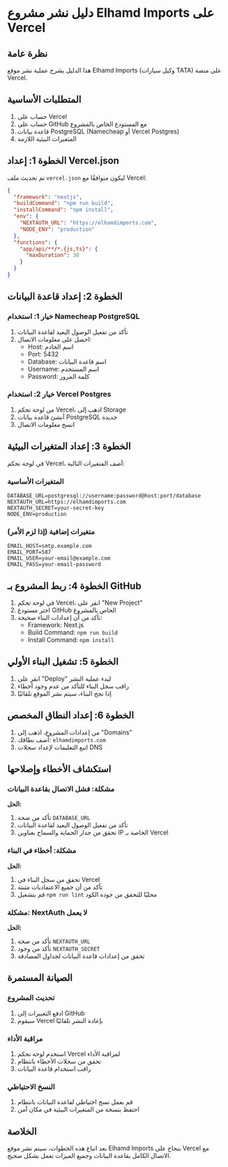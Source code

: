 # دليل نشر مشروع Elhamd Imports على Vercel

## نظرة عامة
هذا الدليل يشرح عملية نشر موقع Elhamd Imports (وكيل سيارات TATA) على منصة Vercel.

## المتطلبات الأساسية
1. حساب على Vercel
2. حساب على GitHub مع المستودع الخاص بالمشروع
3. قاعدة بيانات PostgreSQL (Namecheap أو Vercel Postgres)
4. المتغيرات البيئية اللازمة

## الخطوة 1: إعداد Vercel.json
تم تحديث ملف `vercel.json` ليكون متوافقًا مع Vercel:

```json
{
  "framework": "nextjs",
  "buildCommand": "npm run build",
  "installCommand": "npm install",
  "env": {
    "NEXTAUTH_URL": "https://elhamdimports.com",
    "NODE_ENV": "production"
  },
  "functions": {
    "app/api/**/*.{js,ts}": {
      "maxDuration": 30
    }
  }
}
```

## الخطوة 2: إعداد قاعدة البيانات
### خيار 1: استخدام Namecheap PostgreSQL
1. تأكد من تفعيل الوصول البعيد لقاعدة البيانات
2. احصل على معلومات الاتصال:
   - Host: اسم الخادم
   - Port: 5432
   - Database: اسم قاعدة البيانات
   - Username: اسم المستخدم
   - Password: كلمة المرور

### خيار 2: استخدام Vercel Postgres
1. من لوحة تحكم Vercel، اذهب إلى Storage
2. أنشئ قاعدة بيانات PostgreSQL جديدة
3. انسخ معلومات الاتصال

## الخطوة 3: إعداد المتغيرات البيئية
في لوحة تحكم Vercel، أضف المتغيرات التالية:

### المتغيرات الأساسية
```
DATABASE_URL=postgresql://username:password@host:port/database
NEXTAUTH_URL=https://elhamdimports.com
NEXTAUTH_SECRET=your-secret-key
NODE_ENV=production
```

### متغيرات إضافية (إذا لزم الأمر)
```
EMAIL_HOST=smtp.example.com
EMAIL_PORT=587
EMAIL_USER=your-email@example.com
EMAIL_PASS=your-email-password
```

## الخطوة 4: ربط المشروع بـ GitHub
1. في لوحة تحكم Vercel، انقر على "New Project"
2. اختر مستودع GitHub الخاص بالمشروع
3. تأكد من أن إعدادات البناء صحيحة:
   - Framework: Next.js
   - Build Command: `npm run build`
   - Install Command: `npm install`

## الخطوة 5: تشغيل البناء الأولي
1. انقر على "Deploy" لبدء عملية النشر
2. راقب سجل البناء للتأكد من عدم وجود أخطاء
3. إذا نجح البناء، سيتم نشر الموقع تلقائيًا

## الخطوة 6: إعداد النطاق المخصص
1. من إعدادات المشروع، اذهب إلى "Domains"
2. أضف نطاقك: `elhamdimports.com`
3. اتبع التعليمات لإعداد سجلات DNS

## استكشاف الأخطاء وإصلاحها

### مشكلة: فشل الاتصال بقاعدة البيانات
**الحل:**
1. تأكد من صحة `DATABASE_URL`
2. تأكد من تفعيل الوصول البعيد لقاعدة البيانات
3. تحقق من جدار الحماية والسماح بعناوين IP الخاصة بـ Vercel

### مشكلة: أخطاء في البناء
**الحل:**
1. تحقق من سجل البناء في Vercel
2. تأكد من أن جميع الاعتماديات مثبتة
3. قم بتشغيل `npm run lint` محليًا للتحقق من جودة الكود

### مشكلة: NextAuth لا يعمل
**الحل:**
1. تأكد من صحة `NEXTAUTH_URL`
2. تأكد من وجود `NEXTAUTH_SECRET`
3. تحقق من إعدادات قاعدة البيانات لجداول المصادقة

## الصيانة المستمرة

### تحديث المشروع
1. ادفع التغييرات إلى GitHub
2. سيقوم Vercel بإعادة النشر تلقائيًا

### مراقبة الأداء
1. استخدم لوحة تحكم Vercel لمراقبة الأداء
2. تحقق من سجلات الأخطاء بانتظام
3. راقب استخدام قاعدة البيانات

### النسخ الاحتياطي
1. قم بعمل نسخ احتياطي لقاعدة البيانات بانتظام
2. احتفظ بنسخة من المتغيرات البيئية في مكان آمن

## الخلاصة
بعد اتباع هذه الخطوات، سيتم نشر موقع Elhamd Imports بنجاح على Vercel مع الاتصال الكامل بقاعدة البيانات وجميع الميزات تعمل بشكل صحيح.